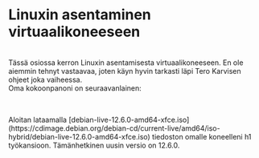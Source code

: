# Linuxin asentaminen virtuaalikoneeseen

<br>
Tässä osiossa kerron Linuxin asentamisesta virtuaalikoneeseen. En ole aiemmin tehnyt vastaavaa, joten käyn hyvin tarkasti läpi Tero Karvisen ohjeet joka vaiheessa.
<br>
Oma kokoonpanoni on seuraavanlainen:


## 
<br>
Aloitan lataamalla [debian-live-12.6.0-amd64-xfce.iso](https://cdimage.debian.org/debian-cd/current-live/amd64/iso-hybrid/debian-live-12.6.0-amd64-xfce.iso) tiedoston omalle koneelleni h1 työkansioon. Tämänhetkinen uusin versio on 12.6.0.<br>
